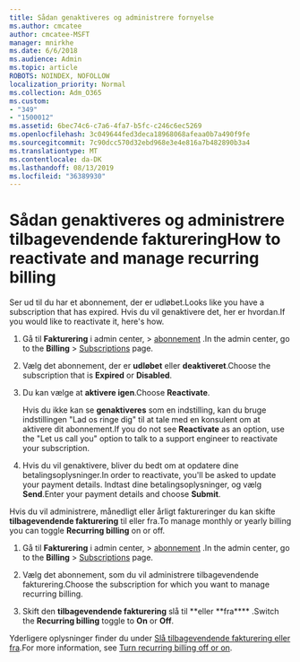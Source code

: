 ```yaml
---
title: Sådan genaktiveres og administrere fornyelse
ms.author: cmcatee
author: cmcatee-MSFT
manager: mnirkhe
ms.date: 6/6/2018
ms.audience: Admin
ms.topic: article
ROBOTS: NOINDEX, NOFOLLOW
localization_priority: Normal
ms.collection: Adm_O365
ms.custom:
- "349"
- "1500012"
ms.assetid: 6bec74c6-c7a6-4fa7-b5fc-c246c6ec5269
ms.openlocfilehash: 3c049644fed3deca18968068afeaa0b7a490f9fe
ms.sourcegitcommit: 7c90dcc570d32ebd968e3e4e816a7b482890b3a4
ms.translationtype: MT
ms.contentlocale: da-DK
ms.lasthandoff: 08/13/2019
ms.locfileid: "36389930"
---
```

# <a name="how-to-reactivate-and-manage-recurring-billing"></a><span data-ttu-id="aafc9-102">Sådan genaktiveres og administrere tilbagevendende fakturering</span><span class="sxs-lookup"><span data-stu-id="aafc9-102">How to reactivate and manage recurring billing</span></span>

<span data-ttu-id="aafc9-103">Ser ud til du har et abonnement, der er udløbet.</span><span class="sxs-lookup"><span data-stu-id="aafc9-103">Looks like you have a subscription that has expired.</span></span> <span data-ttu-id="aafc9-104">Hvis du vil genaktivere det, her er hvordan.</span><span class="sxs-lookup"><span data-stu-id="aafc9-104">If you would like to reactivate it, here's how.</span></span>
  
1. <span data-ttu-id="aafc9-105">Gå til **Fakturering** i admin center, \> [abonnement](https://go.microsoft.com/fwlink/p/?linkid=842054) .</span><span class="sxs-lookup"><span data-stu-id="aafc9-105">In the admin center, go to the **Billing** \> [Subscriptions](https://go.microsoft.com/fwlink/p/?linkid=842054) page.</span></span>

2. <span data-ttu-id="aafc9-106">Vælg det abonnement, der er **udløbet** eller **deaktiveret**.</span><span class="sxs-lookup"><span data-stu-id="aafc9-106">Choose the subscription that is **Expired** or **Disabled**.</span></span>

3. <span data-ttu-id="aafc9-107">Du kan vælge at **aktivere igen**.</span><span class="sxs-lookup"><span data-stu-id="aafc9-107">Choose **Reactivate**.</span></span>

    <span data-ttu-id="aafc9-108">Hvis du ikke kan se **genaktiveres** som en indstilling, kan du bruge indstillingen "Lad os ringe dig" til at tale med en konsulent om at aktivere dit abonnement.</span><span class="sxs-lookup"><span data-stu-id="aafc9-108">If you do not see **Reactivate** as an option, use the "Let us call you" option to talk to a support engineer to reactivate your subscription.</span></span>

4. <span data-ttu-id="aafc9-109">Hvis du vil genaktivere, bliver du bedt om at opdatere dine betalingsoplysninger.</span><span class="sxs-lookup"><span data-stu-id="aafc9-109">In order to reactivate, you'll be asked to update your payment details.</span></span> <span data-ttu-id="aafc9-110">Indtast dine betalingsoplysninger, og vælg **Send**.</span><span class="sxs-lookup"><span data-stu-id="aafc9-110">Enter your payment details and choose **Submit**.</span></span>

<span data-ttu-id="aafc9-111">Hvis du vil administrere, månedligt eller årligt faktureringer du kan skifte **tilbagevendende fakturering** til eller fra.</span><span class="sxs-lookup"><span data-stu-id="aafc9-111">To manage monthly or yearly billing you can toggle **Recurring billing** on or off.</span></span>
  
1. <span data-ttu-id="aafc9-112">Gå til **Fakturering** i admin center, \> [abonnement](https://go.microsoft.com/fwlink/p/?linkid=842054) .</span><span class="sxs-lookup"><span data-stu-id="aafc9-112">In the admin center, go to the **Billing** \> [Subscriptions](https://go.microsoft.com/fwlink/p/?linkid=842054) page.</span></span>

2. <span data-ttu-id="aafc9-113">Vælg det abonnement, som du vil administrere tilbagevendende fakturering.</span><span class="sxs-lookup"><span data-stu-id="aafc9-113">Choose the subscription for which you want to manage recurring billing.</span></span>

3. <span data-ttu-id="aafc9-114">Skift den **tilbagevendende fakturering** slå til \*\*eller \*\*fra\*\*\*\* .</span><span class="sxs-lookup"><span data-stu-id="aafc9-114">Switch the **Recurring billing** toggle to **On** or **Off**.</span></span>

<span data-ttu-id="aafc9-115">Yderligere oplysninger finder du under [Slå tilbagevendende fakturering eller fra](https://docs.microsoft.com/en-us/office365/admin/subscriptions-and-billing/renew-your-subscription#turn-recurring-billing-off-or-on).</span><span class="sxs-lookup"><span data-stu-id="aafc9-115">For more information, see [Turn recurring billing off or on](https://docs.microsoft.com/en-us/office365/admin/subscriptions-and-billing/renew-your-subscription#turn-recurring-billing-off-or-on).</span></span>